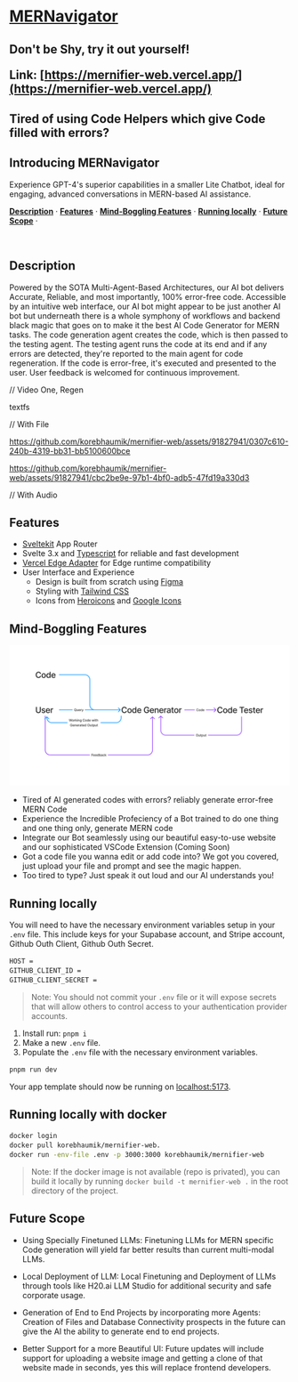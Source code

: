 <a href="https://mernifier-web.vercel.app/">
    <h1>MERNavigator</h1>
</a>

<h2>
Don't be Shy, try it out yourself!

**Link:** [https://mernifier-web.vercel.app/](https://mernifier-web.vercel.app/)
</h2>

<h2>
    Tired of using Code Helpers which give Code filled with errors?
</h2>
<h2>
    Introducing MERNavigator
</h2>

<p >
    Experience GPT-4's superior capabilities in a smaller Lite Chatbot, ideal for engaging, advanced conversations in MERN-based AI assistance.
</p>

<p >
  <a href="#description"><strong>Description</strong></a> ·
  <a href="#features"><strong>Features</strong></a> ·
  <a href="#mind-boggling-features"><strong>Mind-Boggling Features</strong></a> ·
  <a href="#running-locally"><strong>Running locally</strong></a> ·
  <a href="#future-scope"><strong>Future Scope</strong></a> ·
</p>
<br/>

## Description

Powered by the SOTA Multi-Agent-Based Architectures, our AI bot delivers Accurate, Reliable, and most importantly, 100% error-free code. Accessible by an intuitive web interface, our AI bot might appear to be just another AI bot but underneath there is a whole symphony of workflows and backend black magic that goes on to make it the best AI Code Generator for MERN tasks. The code generation agent creates the code, which is then passed to the testing agent. The testing agent runs the code at its end and if any errors are detected, they're reported to the main agent for code regeneration. If the code is error-free, it's executed and presented to the user. User feedback is welcomed for continuous improvement.

// Video One, Regen


textfs

// With File


https://github.com/korebhaumik/mernifier-web/assets/91827941/0307c610-240b-4319-bb31-bb5100600bce




https://github.com/korebhaumik/mernifier-web/assets/91827941/cbc2be9e-97b1-4bf0-adb5-47fd19a330d3




// With Audio


## Features


- [Sveltekit](https://kit.svelte.dev/) App Router
- Svelte 3.x and [Typescript](https://vercel.com/ai) for reliable and fast development
- [Vercel Edge Adapter]() for Edge runtime compatibility
- User Interface and Experience
  - Design is built from scratch using [Figma](https://www.figma.com/)
  - Styling with [Tailwind CSS](https://tailwindcss.com)
  - Icons from [Heroicons](https://heroicons.com) and [Google Icons](https://fonts.google.com/icons)


## Mind-Boggling Features

![Alt text](mern_final_dia.png)

- Tired of AI generated codes with errors? reliably generate error-free MERN Code
- Experience the Incredible Profeciency of a Bot trained to do one thing and one thing only, generate MERN code
- Integrate our Bot seamlessly using our beautiful easy-to-use website and our sophisticated VSCode Extension (Coming Soon)
- Got a code file you wanna edit or add code into? We got you covered, just upload your file and prompt and see the magic happen.
- Too tired to type? Just speak it out loud and our AI understands you!

## Running locally

You will need to have the necessary environment variables setup in your `.env` file.
This include keys for your Supabase account, and Stripe account, Github Outh Client, Github Outh Secret. 
    
```bash
HOST =
GITHUB_CLIENT_ID =
GITHUB_CLIENT_SECRET =
```

> Note: You should not commit your `.env` file or it will expose secrets that will allow others to control access to your authentication provider accounts.

1. Install run: `pnpm i`
2. Make a new `.env` file.
3. Populate the `.env` file with the necessary environment variables.

```bash
pnpm run dev
```

Your app template should now be running on [localhost:5173](http://localhost:5173/).

## Running locally with docker

```bash
docker login
docker pull korebhaumik/mernifier-web.
docker run -env-file .env -p 3000:3000 korebhaumik/mernifier-web
```

> Note: If the docker image is not available (repo is privated), you can build it locally by running `docker build -t mernifier-web .` in the root directory of the project.


## Future Scope

- Using Specially Finetuned LLMs:
    Finetuning LLMs for MERN specific Code generation will yield far better results than current multi-modal LLMs.

- Local Deployment of LLM:
    Local Finetuning and Deployment of LLMs through tools like H20.ai LLM Studio for additional security and safe corporate usage.

- Generation of End to End Projects by incorporating more Agents:
    Creation of Files and Database Connectivity prospects in the future can give the AI the 	ability to generate end to end projects.

- Better Support for a more Beautiful UI:
    Future updates will include support for uploading a website image and getting a clone of that website made in seconds, yes this will replace frontend developers.
